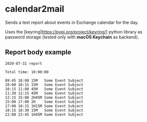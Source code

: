 # calendar2mail

Sends a text report about events in Exchange calendar for the day.

Uses the [keyring|https://pypi.org/project/keyring/] python library as password storage (tested only with **macOS Keychain** as backend).

## Report body example

```
2020-07-31 report

Total time: 10:00:00

09:45 10:00 15M   Some Event Subject
10:00 10:15 15M   Some Event Subject
10:15 11:00 45M   Some Event Subject
11:30 12:15 45M   Some Event Subject
12:15 15:00 2H45M Some Event Subject
15:00 17:00 2H    Some Event Subject
17:00 18:15 1H15M Some Event Subject
18:15 18:30 15M   Some Event Subject
22:00 23:45 1H45M Some Event Subject
```